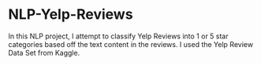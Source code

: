 # NLP-Yelp-Reviews
In this NLP project, I attempt to classify Yelp Reviews into 1 or 5 star categories based off the text content in the reviews. I used the Yelp Review Data Set from Kaggle.
